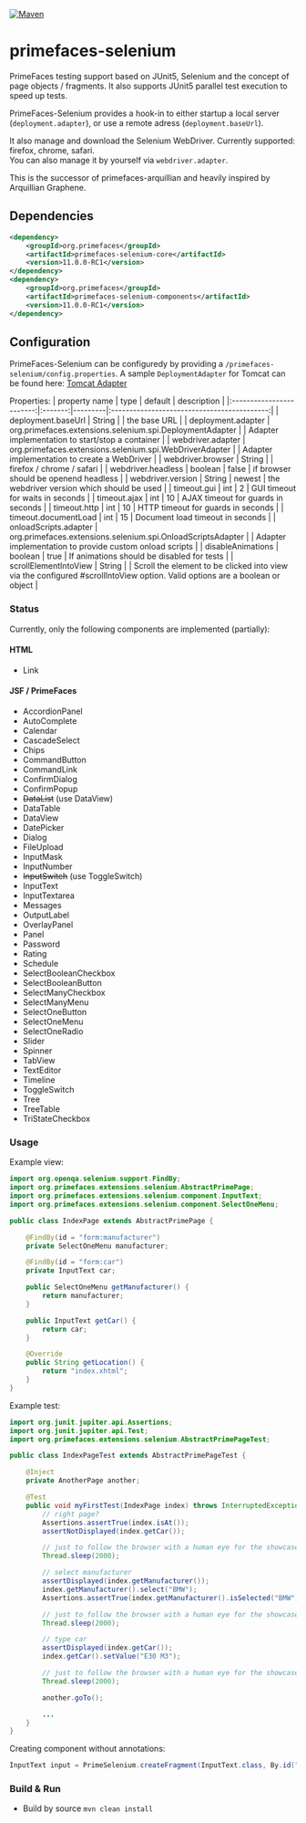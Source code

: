 [![Maven](https://img.shields.io/maven-central/v/org.primefaces/primefaces.svg)](https://repo.maven.apache.org/maven2/org/primefaces/primefaces-selenium/)

# primefaces-selenium

PrimeFaces testing support based on JUnit5, Selenium and the concept of page objects / fragments.
It also supports JUnit5 parallel test execution to speed up tests.

PrimeFaces-Selenium provides a hook-in to either startup a local server (`deployment.adapter`),
or use a remote adress (`deployment.baseUrl`).

It also manage and download the Selenium WebDriver. Currently supported: firefox, chrome, safari.  
You can also manage it by yourself via `webdriver.adapter`.

This is the successor of primefaces-arquillian and heavily inspired by Arquillian Graphene.

## Dependencies

```xml
<dependency>
    <groupId>org.primefaces</groupId>
    <artifactId>primefaces-selenium-core</artifactId>
    <version>11.0.0-RC1</version>
</dependency>
<dependency>
    <groupId>org.primefaces</groupId>
    <artifactId>primefaces-selenium-components</artifactId>
    <version>11.0.0-RC1</version>
</dependency>
```

## Configuration

PrimeFaces-Selenium can be configuredy by providing a `/primefaces-selenium/config.properties`.
A sample `DeploymentAdapter` for Tomcat can be found here: [Tomcat Adapter](https://github.com/primefaces/primefaces/blob/master/primefaces-integration-tests/src/test/java/org/primefaces/integrationtests/TomcatDeploymentAdapter.java)

Properties:
|       property name      |   type  | default |                 description                 |
|:------------------------:|:-------:|---------|:-------------------------------------------:|
|   deployment.baseUrl     | String  |         | the base URL                                |
|   deployment.adapter     | org.primefaces.extensions.selenium.spi.DeploymentAdapter |      | Adapter implementation to start/stop a container |
|    webdriver.adapter     | org.primefaces.extensions.selenium.spi.WebDriverAdapter  |      | Adapter implementation to create a WebDriver  |
|    webdriver.browser     | String  |         |       firefox / chrome / safari             |
|   webdriver.headless     | boolean | false   |    if browser should be openend headless    |
|   webdriver.version      | String  | newest  |  the webdriver version which should be used |
|       timeout.gui        |   int   | 2       |       GUI timeout for waits in seconds      |
|       timeout.ajax       |   int   | 10      |      AJAX timeout for guards in seconds     |
|       timeout.http       |   int   | 10      |      HTTP timeout for guards in seconds     |
|   timeout.documentLoad   |   int   | 15      |       Document load timeout in seconds      |
|   onloadScripts.adapter  | org.primefaces.extensions.selenium.spi.OnloadScriptsAdapter | | Adapter implementation to provide custom onload scripts  |
|    disableAnimations     | boolean | true    | If animations should be disabled for tests  |
|  scrollElementIntoView   | String  |         | Scroll the element to be clicked into view via the configured #scrollIntoView option. Valid options are a boolean or object |

### Status

Currently, only the following components are implemented (partially):

#### HTML

- Link

#### JSF / PrimeFaces

- AccordionPanel
- AutoComplete
- Calendar
- CascadeSelect
- Chips
- CommandButton
- CommandLink
- ConfirmDialog
- ConfirmPopup
- ~~DataList~~ (use DataView)
- DataTable
- DataView
- DatePicker
- Dialog
- FileUpload
- InputMask
- InputNumber
- ~~InputSwitch~~ (use ToggleSwitch)
- InputText
- InputTextarea
- Messages
- OutputLabel
- OverlayPanel
- Panel
- Password
- Rating
- Schedule
- SelectBooleanCheckbox
- SelectBooleanButton
- SelectManyCheckbox
- SelectManyMenu
- SelectOneButton
- SelectOneMenu
- SelectOneRadio
- Slider
- Spinner
- TabView
- TextEditor
- Timeline
- ToggleSwitch
- Tree
- TreeTable
- TriStateCheckbox

### Usage

Example view:

```java
import org.openqa.selenium.support.FindBy;
import org.primefaces.extensions.selenium.AbstractPrimePage;
import org.primefaces.extensions.selenium.component.InputText;
import org.primefaces.extensions.selenium.component.SelectOneMenu;

public class IndexPage extends AbstractPrimePage {

    @FindBy(id = "form:manufacturer")
    private SelectOneMenu manufacturer;

    @FindBy(id = "form:car")
    private InputText car;

    public SelectOneMenu getManufacturer() {
        return manufacturer;
    }

    public InputText getCar() {
        return car;
    }

    @Override
    public String getLocation() {
        return "index.xhtml";
    }
}
```

Example test:

```java
import org.junit.jupiter.api.Assertions;
import org.junit.jupiter.api.Test;
import org.primefaces.extensions.selenium.AbstractPrimePageTest;

public class IndexPageTest extends AbstractPrimePageTest {

    @Inject
    private AnotherPage another;

    @Test
    public void myFirstTest(IndexPage index) throws InterruptedException {
        // right page?
        Assertions.assertTrue(index.isAt());
        assertNotDisplayed(index.getCar());

        // just to follow the browser with a human eye for the showcase :D - not need in your real tests
        Thread.sleep(2000);

        // select manufacturer
        assertDisplayed(index.getManufacturer());
        index.getManufacturer().select("BMW");
        Assertions.assertTrue(index.getManufacturer().isSelected("BMW"));

        // just to follow the browser with a human eye for the showcase :D - not need in your real tests
        Thread.sleep(2000);

        // type car
        assertDisplayed(index.getCar());
        index.getCar().setValue("E30 M3");

        // just to follow the browser with a human eye for the showcase :D - not need in your real tests
        Thread.sleep(2000);

        another.goTo();

        ...
    }
}
```

Creating component without annotations:

```java
InputText input = PrimeSelenium.createFragment(InputText.class, By.id("test"));
```

### Build & Run

- Build by source `mvn clean install`
